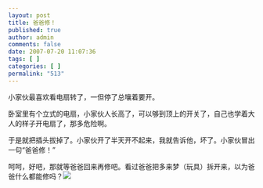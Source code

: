 ```yaml
---
layout: post
title: 爸爸修！
published: true
author: admin
comments: false
date: 2007-07-20 11:07:36
tags: [ ]
categories: [ ]
permalink: "513"
---
```

小家伙最喜欢看电扇转了，一但停了总嚷着要开。


  


卧室里有个立式的电扇，小家伙人长高了，可以够到顶上的开关了，自己也学着大人的样子开电扇了，那多危险啊。


  


于是就把插头拔掉了。小家伙开了半天开不起来，我就告诉他，坏了。小家伙冒出一句“爸爸修！”


  


呵呵，好吧，那就等爸爸回来再修吧。看过爸爸把多来梦（玩具）拆开来，以为爸爸什么都能修吗？![][1]

 [1]: http://xujianian.com/jx/blog/images/emot/face2.gif